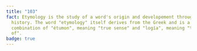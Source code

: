 ```yaml
---
title: "103"
fact: Etymology is the study of a word's origin and developement throughout
  history. The word "etymology" itself derives from the Greek and is a
  combination of "étumon", meaning "true sense" and "logía", meaning "the study
  of".
badge: true
---
```


